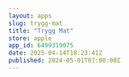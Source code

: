 ```yaml
---
layout: apps
slug: trygg-mat
title: "Trygg Mat"
store: apple
app_id: 6499319075
date: 2025-04-14T18:23:41Z
published: 2024-05-01T07:00:00Z
---
```

